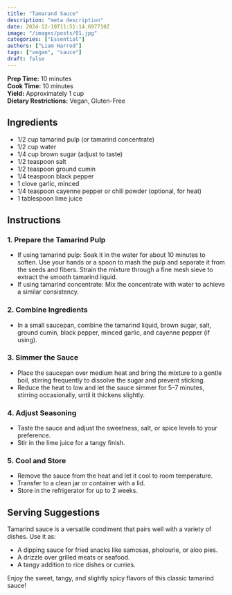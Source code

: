```yaml
---
title: "Tamarand Sauce"
description: "meta description"
date: 2024-12-10T11:51:14.697710Z
image: "/images/posts/01.jpg"
categories: ["Essential"]
authors: ["Liam Harrod"]
tags: ["vegan", "sauce"]
draft: false
---
```


**Prep Time:** 10 minutes  
**Cook Time:** 10 minutes  
**Yield:** Approximately 1 cup  
**Dietary Restrictions:** Vegan, Gluten-Free  

## Ingredients  

- 1/2 cup tamarind pulp (or tamarind concentrate)  
- 1/2 cup water  
- 1/4 cup brown sugar (adjust to taste)  
- 1/2 teaspoon salt  
- 1/2 teaspoon ground cumin  
- 1/4 teaspoon black pepper  
- 1 clove garlic, minced  
- 1/4 teaspoon cayenne pepper or chili powder (optional, for heat)  
- 1 tablespoon lime juice  

## Instructions  

### 1. **Prepare the Tamarind Pulp**  
   - If using tamarind pulp: Soak it in the water for about 10 minutes to soften. Use your hands or a spoon to mash the pulp and separate it from the seeds and fibers. Strain the mixture through a fine mesh sieve to extract the smooth tamarind liquid.  
   - If using tamarind concentrate: Mix the concentrate with water to achieve a similar consistency.  

### 2. **Combine Ingredients**  
   - In a small saucepan, combine the tamarind liquid, brown sugar, salt, ground cumin, black pepper, minced garlic, and cayenne pepper (if using).  

### 3. **Simmer the Sauce**  
   - Place the saucepan over medium heat and bring the mixture to a gentle boil, stirring frequently to dissolve the sugar and prevent sticking.  
   - Reduce the heat to low and let the sauce simmer for 5–7 minutes, stirring occasionally, until it thickens slightly.  

### 4. **Adjust Seasoning**  
   - Taste the sauce and adjust the sweetness, salt, or spice levels to your preference.  
   - Stir in the lime juice for a tangy finish.  

### 5. **Cool and Store**  
   - Remove the sauce from the heat and let it cool to room temperature.  
   - Transfer to a clean jar or container with a lid.  
   - Store in the refrigerator for up to 2 weeks.  

## Serving Suggestions  
Tamarind sauce is a versatile condiment that pairs well with a variety of dishes. Use it as:  
- A dipping sauce for fried snacks like samosas, pholourie, or aloo pies.  
- A drizzle over grilled meats or seafood.  
- A tangy addition to rice dishes or curries.  

Enjoy the sweet, tangy, and slightly spicy flavors of this classic tamarind sauce!
